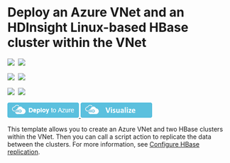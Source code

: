 # Deploy an Azure VNet and an HDInsight Linux-based HBase cluster within the VNet

<IMG SRC="https://azbotstorage.blob.core.windows.net/badges/101-hdinsight-hbase-replication-one-vnet/PublicLastTestDate.svg" />&nbsp;
<IMG SRC="https://azbotstorage.blob.core.windows.net/badges/101-hdinsight-hbase-replication-one-vnet/PublicDeployment.svg" />&nbsp;

<IMG SRC="https://azbotstorage.blob.core.windows.net/badges/101-hdinsight-hbase-replication-one-vnet/FairfaxLastTestDate.svg" />&nbsp;
<IMG SRC="https://azbotstorage.blob.core.windows.net/badges/101-hdinsight-hbase-replication-one-vnet/FairfaxDeployment.svg" />&nbsp;

<IMG SRC="https://azbotstorage.blob.core.windows.net/badges/101-hdinsight-hbase-replication-one-vnet/BestPracticeResult.svg" />&nbsp;
<IMG SRC="https://azbotstorage.blob.core.windows.net/badges/101-hdinsight-hbase-replication-one-vnet/CredScanResult.svg" />&nbsp;

<a href="https://portal.azure.com/#create/Microsoft.Template/uri/https%3A%2F%2Fraw.githubusercontent.com%2FAzure%2Fazure-quickstart-templates%2Fmaster%2F101-hdinsight-hbase-replication-one-vnet%2Fazuredeploy.json" target="_blank">
    <img src="https://raw.githubusercontent.com/Azure/azure-quickstart-templates/master/1-CONTRIBUTION-GUIDE/images/deploytoazure.png"/>
</a>
<a href="http://armviz.io/#/?load=https%3A%2F%2Fraw.githubusercontent.com%2FAzure%2Fazure-quickstart-templates%2Fmaster%2F101-hdinsight-hbase-replication-one-vnet%2Fazuredeploy.json" target="_blank">
    <img src="https://raw.githubusercontent.com/Azure/azure-quickstart-templates/master/1-CONTRIBUTION-GUIDE/images/visualizebutton.png"/>
</a>

This template allows you to create an Azure VNet and two HBase clusters within the VNet. Then you can call a script action to replicate the data between the clusters. For more information, see <a href="https://docs.microsoft.com/azure/hdinsight/hdinsight-hbase-replication">Configure HBase replication</a>.
